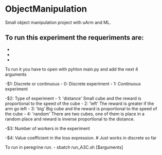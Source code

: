 # ObjectManipulation
Small object manipulation project with uArm and ML.

To run this experiment the requeriments are:
-
-
-
-


To run it you have to open with pyhton main.py and add the next 4 arguments

-$1: Discrete or continuous
    - 0: Discrete experiment
    - 1: Continuous experiment

-$2: Type of experiment
    - 1: 'distance'
        Small cube and the reward is proportional to the speed of the cube
    - 2: 'left'
        The reward is greater if the arm go left
    - 3: 'big'
        Big cube and the reward is proportional to the speed of the cube
    - 4: 'random'
        There are two cubes, one of them is place in a random place and reward is inverse proportional to the distance.

-$3: Number of workers in the experiment

-$4: Value coefficient in the loss expression. # Just works in discrete so far

To run in peregrine run.
    - sbatch run_A3C.sh [$arguments]